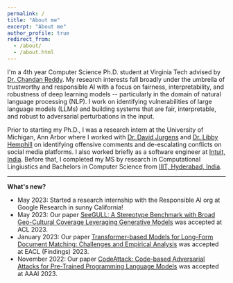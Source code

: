 ```yaml
---
permalink: /
title: "About me"
excerpt: "About me"
author_profile: true
redirect_from: 
  - /about/
  - /about.html
---
```


I'm a 4th year Computer Science Ph.D. student at Virginia Tech advised by [Dr. Chandan Reddy](https://people.cs.vt.edu/reddy/). My research interests fall broadly under the umbrella of trustworthy and responsible AI with a focus on fairness, interpretability, and robustness of deep learning models -- particularly in the domain of natural language processing (NLP). I work on identifying vulnerabilities of large language models (LLMs) and building systems that are fair, interpretable, and robust to adversarial perturbations in the input.

Prior to starting my Ph.D., I was a research intern at the University of Michigan, Ann Arbor where I worked with [Dr. David Jurgens](https://jurgens.people.si.umich.edu/) and [Dr. Libby Hemphill](https://www.libbyh.com/) on identifying offensive comments and de-escalating conflicts on social media platforms. I also worked briefly as a software engineer at [Intuit, India](https://www.intuit.com/in/). Before that, I completed my MS by research in Computational Lingiustics and Bachelors in Computer Science from [IIIT, Hyderabad, India](https://www.iiit.ac.in/). 


***
<span>**What's new?**</span>
- May 2023: Started a research internship with the Responsible AI org at Google Research in sunny California!
- May 2023: Our paper [SeeGULL: A Stereotype Benchmark with Broad Geo-Cultural Coverage Leveraging Generative Models](https://arxiv.org/pdf/2305.11840.pdf) was accepted at ACL 2023.
- January 2023: Our paper [Transformer-based Models for Long-Form Document Matching: Challenges and Empirical Analysis](https://arxiv.org/abs/2302.03765) was accepted at EACL (Findings) 2023.
- November 2022: Our paper [CodeAttack: Code-based Adversarial Attacks for Pre-Trained Programming Language Models](https://arxiv.org/pdf/2206.00052.pdf) was accepted at AAAI 2023.
